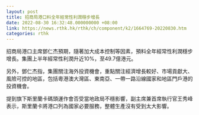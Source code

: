 ```yaml
---
layout: post
title: 招商局港口料全年經常性利潤穩步增長
date: 2022-08-30 16:32:48.000000000 +08:00
link: https://news.rthk.hk/rthk/ch/component/k2/1664769-20220830.htm
categories: rthk
---
```


招商局港口主席鄧仁杰預期，隨著加大成本控制等因素，預料全年經常性利潤穩步增長。集團上半年經常性利潤升近10%，至49.7億港元。

另外，鄧仁杰指，集團關注海外投資機會，重點關注經濟增長較好、市場貢獻大、風險可控的地區，包括粵港澳大灣區、東南亞、一帶一路沿線國家和地區門戶港的投資機會。

提到旗下斯里蘭卡碼頭運作會否受當地政局不穩影響，副主席兼首席執行官王秀峰表示，斯里蘭卡將港口列為國家必要服務，整體生產沒有受到太大影響。
